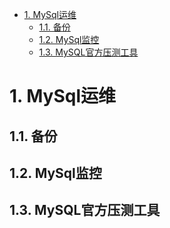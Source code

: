 

<!-- TOC -->

- [1. MySql运维](#1-mysql运维)
    - [1.1. 备份](#11-备份)
    - [1.2. MySql监控](#12-mysql监控)
    - [1.3. MySQL官方压测工具](#13-mysql官方压测工具)

<!-- /TOC -->


# 1. MySql运维
<!-- 
 mysql常见故障汇总和处理 
https://mp.weixin.qq.com/s/w_G1q0jh7JVayPNlydsACA
-->


## 1.1. 备份  
<!-- 
 通过mysqldump来备份和恢复MySQL 
https://mp.weixin.qq.com/s/oui7XdkCjIir0UYMkmC0Nw


使用mysqlreplicate命令快速搭建 Mysql 主从复制
https://blog.csdn.net/xlgen157387/article/details/52452394
MySQL 数据备份与还原
https://blog.csdn.net/zdhsoft/article/details/88197228
删库的恢复操作：
https://mp.weixin.qq.com/s/pL2QtZM4dLr_0ju0WNEEbA
不停服! 怎么迁移数据
https://juejin.im/post/5db55fb551882551386a1117
企业实战｜Mysql不停机维护主从同步
https://mp.weixin.qq.com/s/CQFmFhtRMFsESofDpTOvUA

https://mp.weixin.qq.com/s/ri10h-6ynnd_-c0hi1bIIA
-->


## 1.2. MySql监控  
<!-- 
Prometheus + Granafa 构建高大上的MySQL监控平台 
https://mp.weixin.qq.com/s/S8-_QGrKYn5rMD645BKwjQ

有了这 4 款工具，老大再也不怕我写烂SQL了 
https://mp.weixin.qq.com/s/bNtNoBkn2xa3nTnvYYDz9A
-->

## 1.3. MySQL官方压测工具
<!-- 
 简单、易用的 MySQL 官方压测工具，建议收藏 
 https://mp.weixin.qq.com/s/KEY8n8TQht4Ms1X0oIiYmQ
-->

